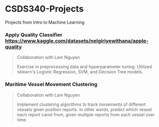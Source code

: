 # CSDS340-Projects
Projects from Intro to Machine Learning

### Apply Quality Classifier https://www.kaggle.com/datasets/nelgiriyewithana/apple-quality
> Collaboration with Lam Nguyen
> 
> Exercise in preprocessing data and hyperparameter tuning. Utilized sklearn's Logistic Regression, SVM, and Decision Tree models.

### Maritime Vessel Movement Clustering
> Collaboration with Lam Nguyen
>
> Implement clustering algorithms to track movements of different vessels given position reports. In other words, predict which vessel each report came from, given multiple reports from each vessel over time. 
